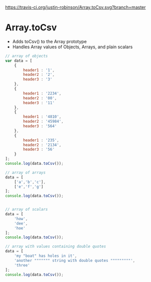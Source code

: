 https://travis-ci.org/justin-robinson/Array.toCsv.svg?branch=master
# Array.toCsv

* Adds toCsv() to the Array prototype
* Handles Array values of Objects, Arrays, and plain scalars


```javascript
// array of objects
var data = [
    {
        header1 : '1',
        header2 : '2',
        header3 : '3'
    },
    {
        header1 : '2234',
        header2 : '00',
        header3 : '11'
    },
    {
        header1 : '4810',
        header2 : '45984',
        header3 : '564'
    },
    {
        header1 : '235',
        header2 : '2134',
        header3 : '56'
    }
];
console.log(data.toCsv());

// array of arrays
data = [
    ['a','b','c'],
    ['e','f','g']
];
console.log(data.toCsv());


// array of scalars
data = [
    'how',
    'dee',
    'hoe'
];
console.log(data.toCsv());

// array with values containing double quotes
data = [
    'my "boat" has holes in it',
    'another """"""" string with double quotes """""""""',
    'three'
];
console.log(data.toCsv());
```
